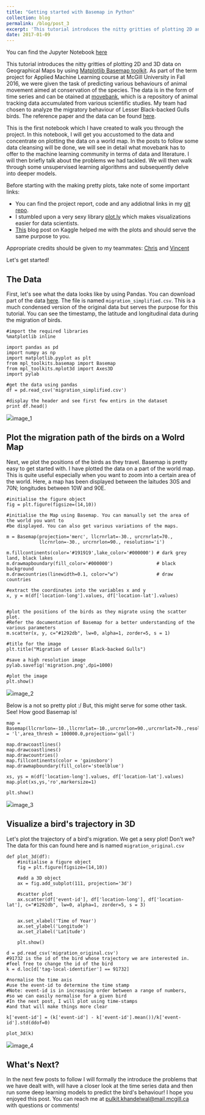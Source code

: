 ```yaml
---
title: "Getting started with Basemap in Python"
collection: blog
permalink: /blog/post_3
excerpt: 'This tutorial introduces the nitty gritties of plotting 2D and 3D data on Geographical Maps using Matplotlib's Basemap'
date: 2017-01-09
---
```



You can find the Jupyter Notebook [here](https://github.com/Pulkit-Khandelwal/blogs-notebooks/blob/master/Basemap/Basemap_post_1.ipynb)

This tutorial introduces the nitty gritties of plotting 2D and 3D data on Geographical Maps by using [Matplotlib Basemap toolkit](http://matplotlib.org/basemap/users/intro.html). As part of the term project for Applied Machine Learning course at McGill University in Fall 2016, we were given the task of predicting various behaviours of animal movement aimed at conservation of the species. The data is in the form of time series and can be otained at [movebank](https://www.movebank.org/), which is a repository of animal tracking data accumulated from various scientific studies. My team had chosen to analyze the migratory behaviour of Lesser Black-backed Gulls birds. The reference paper and the data can be found [here](https://www.datarepository.movebank.org/handle/10255/move.494).

This is the first notebook which I have created to walk you through the project. In this notebook, I will get you accustomed to the data and concentrate on plotting the data on a world map. In the posts to follow some data cleansing will be done, we will see in detail what movebank has to offer to the machine learning community in terms of data and literature. I will then briefly talk about the problems we had tackled. We will then walk through some unsupervised learning algorithms and subsequently delve into deeper models.

Before starting with the making pretty plots, take note of some important links:
* You can find the project report, code and any addiotnal links in my [git repo](https://github.com/Pulkit-Khandelwal/COMP551-Applied-Machine-Learning/tree/master/Capstone%20Project).
* I stumbled upon a very sexy library [plot.ly](https://plot.ly/) which makes visualizations easier for data scientists.
* [This](http://blog.kaggle.com/2016/11/30/seventeen-ways-to-map-data-in-kaggle-kernels/) blog post on Kaggle helped me with the plots and should serve the same purpose to you.

Appropriate credits should be given to my teammates: [Chris](https://github.com/cdglasz) and [Vincent](https://github.com/DjAntaki)

Let's get started!

## The Data
First, let's see what the data looks like by using Pandas. You can download part of the data [here](https://github.com/Pulkit-Khandelwal/blogs-notebooks/tree/master/Basemap). The file is named `migration_simplified.csv`. This is a much condensed version of the original data but serves the purpose for this tutorial. You can see the timestamp, the latitude and longitudinal data during the migration of birds.

```
#import the required libraries
%matplotlib inline

import pandas as pd
import numpy as np
import matplotlib.pyplot as plt
from mpl_toolkits.basemap import Basemap
from mpl_toolkits.mplot3d import Axes3D
import pylab

#get the data using pandas
df = pd.read_csv('migration_simplified.csv')

#display the header and see first few entirs in the dataset
print df.head()
```

![](https://github.com/Pulkit-Khandelwal/pulkit-khandelwal.github.io/blob/master/_blog/post_3_img_4.png)image_1

## Plot the migration path of the birds on a Wolrd Map

Next, we plot the positions of the birds as they travel. Basemap is pretty easy to get started with. I have plotted the data on a part of the world map. This is quite useful especially when you want to zoom into a certain area of the world. Here, a map has been displayed between the laitudes 30S and 70N; longitudes between 10W and 90E.

```
#initialise the figure object
fig = plt.figure(figsize=(14,10))

#initialise the Map using Basemap. You can manually set the area of the world you want to 
#be displayed. You can also get various variations of the maps.

m = Basemap(projection='merc', llcrnrlat=-30., urcrnrlat=70.,
            llcrnrlon=-30., urcrnrlon=90., resolution='i')

m.fillcontinents(color='#191919',lake_color='#000000') # dark grey land, black lakes
m.drawmapboundary(fill_color='#000000')                # black background
m.drawcountries(linewidth=0.1, color="w")              # draw countries

#extract the coordinates into the variables x and y
x, y = m(df['location-long'].values, df['location-lat'].values)


#plot the positions of the birds as they migrate using the scatter plot.
#Refer the documentation of Basemap for a better understanding of the various parameters
m.scatter(x, y, c="#1292db", lw=0, alpha=1, zorder=5, s = 1)

#title for the image
plt.title("Migration of Lesser Black-backed Gulls")

#save a high resolution image
pylab.savefig('migration.png',dpi=1000)

#plot the image
plt.show()
```

![](https://github.com/Pulkit-Khandelwal/pulkit-khandelwal.github.io/blob/master/_blog/post_3_img_1.png)image_2


Below is a not so pretty plot :/ But, this might serve for some other task. See! How good Basemap is!

```
map = Basemap(llcrnrlon=-10.,llcrnrlat=-10.,urcrnrlon=90.,urcrnrlat=70.,resolution = 'l',area_thresh = 100000.0,projection='gall')

map.drawcoastlines()
map.drawcoastlines()
map.drawcountries()
map.fillcontinents(color = 'gainsboro')
map.drawmapboundary(fill_color='steelblue')

xs, ys = m(df['location-long'].values, df['location-lat'].values)
map.plot(xs,ys,'ro',markersize=1)

plt.show()
```

![](https://github.com/Pulkit-Khandelwal/pulkit-khandelwal.github.io/blob/master/_blog/post_3_img_2.png)image_3

## Visualize a bird's trajectory in 3D

Let's plot the trajectory of a bird's migration. We get a sexy plot! Don't we? The data for this can found here and is named `migration_original.csv`

```
def plot_3d(df):
    #initialise a figure object
    fig = plt.figure(figsize=(14,10))
    
    #add a 3D object
    ax = fig.add_subplot(111, projection='3d')
    
    #scatter plot
    ax.scatter(df['event-id'], df['location-long'], df['location-lat'], c="#1292db", lw=0, alpha=1, zorder=5, s = 3)
    
        
    ax.set_xlabel('Time of Year')
    ax.set_ylabel('Longitude')
    ax.set_zlabel('Latitude')

    plt.show()
    
d = pd.read_csv('migration_original.csv')
#91732 is the id of the bird whose trajectory we are interested in.
#feel free to change the id of the bird
k = d.loc[d['tag-local-identifier'] == 91732]

#normalise the time axis
#use the event-id to determine the time stamp
#Note: event-id is in increasing order between a range of numbers,
#so we can easily normalise for a given bird
#In the next post, I will plot using time-stamps
#and that will make things more clear

k['event-id'] = (k['event-id'] - k['event-id'].mean())/k['event-id'].std(ddof=0)

plot_3d(k)
```

![](https://github.com/Pulkit-Khandelwal/pulkit-khandelwal.github.io/blob/master/_blog/post_3_img_1.png)image_4

## What's Next?

In the next few posts to follow I will formally the introduce the problems that we have dealt with, will have a closer look at the time series data and then run some deep learning models to predict the bird's behaviour! I hope you enjoyed this post. You can reach me at pulkit.khandelwal@mail.mcgill.ca with questions or comments!





